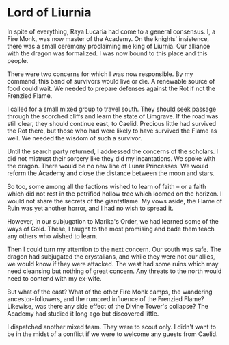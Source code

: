 # Lord of Liurnia

In spite of everything, Raya Lucaria had come to a general consensus. I, a Fire Monk, was now master of the Academy. On the knights' insistence, there was a small ceremony proclaiming me king of Liurnia. Our alliance with the dragon was formalized. I was now bound to this place and this people.

There were two concerns for which I was now responsible. By my command, this band of survivors would live or die. A renewable source of food could wait. We needed to prepare defenses against the Rot if not the Frenzied Flame.

I called for a small mixed group to travel south. They should seek passage through the scorched cliffs and learn the state of Limgrave. If the road was still clear, they should continue east, to Caelid. Precious little had survived the Rot there, but those who had were likely to have survived the Flame as well. We needed the wisdom of such a survivor.

Until the search party returned, I addressed the concerns of the scholars. I did not mistrust their sorcery like they did my incantations. We spoke with the dragon. There would be no new line of Lunar Princesses. We would reform the Academy and close the distance between the moon and stars.

So too, some among all the factions wished to learn of faith – or a faith which did not rest in the petrified hollow tree which loomed on the horizon. I would not share the secrets of the giantsflame. My vows aside, the Flame of Ruin was yet another horror, and I had no wish to spread it.

However, in our subjugation to Marika's Order, we had learned some of the ways of Gold. These, I taught to the most promising and bade them teach any others who wished to learn.

Then I could turn my attention to the next concern. Our south was safe. The dragon had subjugated the crystalians, and while they were not our allies, we would know if they were attacked. The west had some ruins which may need cleansing but nothing of great concern. Any threats to the north would need to contend with my ex-wife.

But what of the east? What of the other Fire Monk camps, the wandering ancestor-followers, and the rumored influence of the Frenzied Flame? Likewise, was there any side effect of the Divine Tower's collapse? The Academy had studied it long ago but discovered little.

I dispatched another mixed team. They were to scout only. I didn't want to be in the midst of a conflict if we were to welcome any guests from Caelid.
